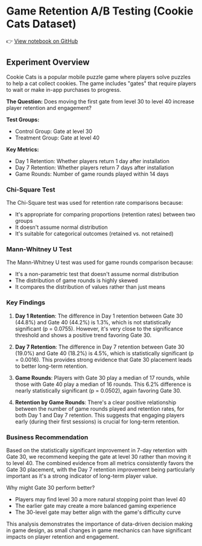 # Game Retention A/B Testing (Cookie Cats Dataset)

👉 [View notebook on GitHub](https://github.com/prathyusha-pateel/ab-testing/blob/main/mobile_games_ab_testing.ipynb)

## Experiment Overview

Cookie Cats is a popular mobile puzzle game where players solve puzzles to help a cat collect cookies. The game includes "gates" that require players to wait or make in-app purchases to progress.

**The Question:** Does moving the first gate from level 30 to level 40 increase player retention and engagement?

**Test Groups:**

* Control Group: Gate at level 30
* Treatment Group: Gate at level 40

**Key Metrics:**

* Day 1 Retention: Whether players return 1 day after installation
* Day 7 Retention: Whether players return 7 days after installation
* Game Rounds: Number of game rounds played within 14 days

### Chi-Square Test

The Chi-Square test was used for retention rate comparisons because:

*   It's appropriate for comparing proportions (retention rates) between two groups
*   It doesn't assume normal distribution
*  It's suitable for categorical outcomes (retained vs. not retained)


### Mann-Whitney U Test

The Mann-Whitney U test was used for game rounds comparison because:

* It's a non-parametric test that doesn't assume normal distribution
* The distribution of game rounds is highly skewed
* It compares the distribution of values rather than just means


### Key Findings

1. **Day 1 Retention**: The difference in Day 1 retention between Gate 30 (44.8%) and Gate 40 (44.2%) is 1.3%, which is not statistically significant (p = 0.0755). However, it's very close to the significance threshold and shows a positive trend favoring Gate 30.

2. **Day 7 Retention**: The difference in Day 7 retention between Gate 30 (19.0%) and Gate 40 (18.2%) is 4.5%, which is statistically significant (p = 0.0016). This provides strong evidence that Gate 30 placement leads to better long-term retention.

3. **Game Rounds**: Players with Gate 30 play a median of 17 rounds, while those with Gate 40 play a median of 16 rounds. This 6.2% difference is nearly statistically significant (p = 0.0502), again favoring Gate 30.

4. **Retention by Game Rounds**: There's a clear positive relationship between the number of game rounds played and retention rates, for both Day 1 and Day 7 retention. This suggests that engaging players early (during their first sessions) is crucial for long-term retention.

### Business Recommendation

Based on the statistically significant improvement in 7-day retention with Gate 30, we recommend keeping the gate at level 30 rather than moving it to level 40. The combined evidence from all metrics consistently favors the Gate 30 placement, with the Day 7 retention improvement being particularly important as it's a strong indicator of long-term player value.

Why might Gate 30 perform better?
- Players may find level 30 a more natural stopping point than level 40
- The earlier gate may create a more balanced gaming experience
- The 30-level gate may better align with the game's difficulty curve

This analysis demonstrates the importance of data-driven decision making in game design, as small changes in game mechanics can have significant impacts on player retention and engagement.






